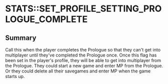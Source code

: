 # STATS::SET_PROFILE_SETTING_PROLOGUE_COMPLETE

## Summary
Call this when the player completes the Prologue so that they can't get into multiplayer until they've completed the Prologue once.
Once this flag has been set in the player's profile, they will be able to get into multiplayer from the Prologue. They could start a new game
and enter MP from the Prologue. Or they could delete all their savegames and enter MP when the game starts up.